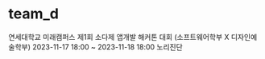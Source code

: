 # team_d
연세대학교 미래캠퍼스 제1회 소다제 앱개발 해커톤 대회 (소프트웨어학부 X 디자인예술학부)
2023-11-17 18:00 ~ 2023-11-18 18:00 
노리진단
